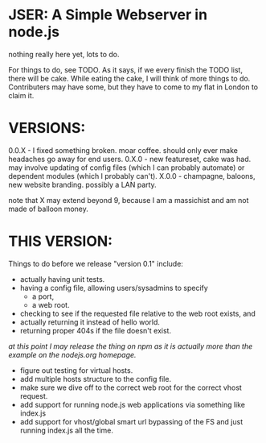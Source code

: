 JSER: A Simple Webserver in node.js
===

nothing really here yet, lots to do.

For things to do, see TODO. As it says, if we every finish the TODO list, there will be cake. While eating the cake, I will think of more things to do. Contributers may have some, but they have to come to my flat in London to claim it.

VERSIONS:
=

0.0.X - I fixed something broken. moar coffee. should only ever make headaches go away for end users.
0.X.0 - new featureset, cake was had. may involve updating of config files (which I can probably automate) or dependent modules (which I probably can't).
X.0.0 - champagne, baloons, new website branding. possibly a LAN party.

note that X may extend beyond 9, because I am a massichist and am not made of balloon money.

THIS VERSION:
=

Things to do before we release "version 0.1" include:

* actually having unit tests.
* having a config file, allowing users/sysadmins to specify
  * a port,
  * a web root.
* checking to see if the requested file relative to the web root exists, and
* actually returning it instead of hello world.
* returning proper 404s if the file doesn't exist.

*at this point I may release the thing on npm as it is actually more than the example on the nodejs.org homepage.*

* figure out testing for virtual hosts.
* add multiple hosts structure to the config file.
* make sure we dive off to the correct web root for the correct vhost request.
* add support for running node.js web applications via something like index.js
* add support for vhost/global smart url bypassing of the FS and just running index.js all the time.
